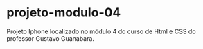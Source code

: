 # projeto-modulo-04
 Projeto Iphone localizado no módulo 4 do curso de Html e CSS do professor Gustavo Guanabara.
